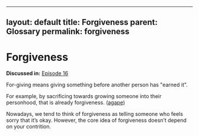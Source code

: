  ---
layout: default
title: Forgiveness 
parent: Glossary
permalink: forgiveness 
---

# Forgiveness 

**Discussed in:** [Episode 16](/episodes/16)

For-giving means giving something before another person has "earned it". 

For example, by sacrificing towards growing someone into their personhood, that is already forgiveness. ([agape](/agape))

Nowadays, we tend to think of forgiveness as telling someone who feels sorry that it’s okay. However, the core idea of forgiveness doesn’t depend on your contrition.